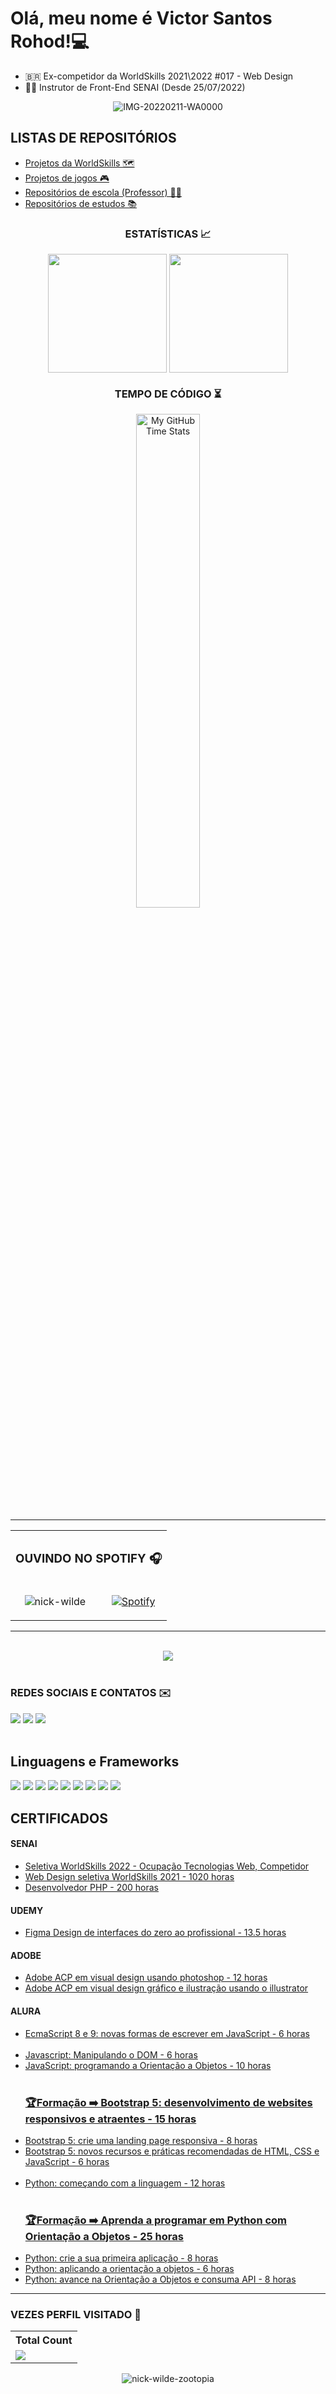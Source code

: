 ## <h1>Olá, meu nome é Victor Santos Rohod!💻</h1>
<ul>
  <li>🇧🇷 Ex-competidor da WorldSkills 2021\2022 #017 - Web Design </li>
  <li>👨‍🏫 Instrutor de Front-End SENAI (Desde 25/07/2022)</li>
</ul>

<div align="center">
  
![IMG-20220211-WA0000](https://github.com/VSRohod/VSRohod/assets/89645335/8c98e1f3-f42e-4891-ba09-af8bca6225c3)
</div>

<h2>LISTAS DE REPOSITÓRIOS</h2>
<ul>
  <a href="https://github.com/stars/VSRohod/lists/ws2021-2022"><li>Projetos da WorldSkills 🗺️</li></a>
  <a href="https://github.com/stars/VSRohod/lists/games"><li>Projetos de jogos 🎮</li></a>
  <a href="https://github.com/stars/VSRohod/lists/escola"><li>Repositórios de escola (Professor) 👨‍🏫</li></a>
  <a href="https://github.com/stars/VSRohod/lists/estudos-cursos"><li>Repositórios de estudos 📚</li></a>
</ul>

<div align="center">
  <h3>ESTATÍSTICAS 📈</h3>
    <img align="center" height="190em" src="https://github-readme-stats.vercel.app/api?username=VSRohod&show_icons=true&theme=react&include_all_commits=true&count_private=false"/> 
    <img align="center" height="190em" src="https://github-readme-stats.vercel.app/api/top-langs/?username=VSRohod&layout=compact&langs_count=7&theme=react"/>
  
  <h3>TEMPO DE CÓDIGO ⏳</h3>
   <img align="center" width="45%" src="https://github-readme-stats.vercel.app/api/wakatime?username=DarkamiGem&theme=synthwave&size_weight=0.5&count_weight=0.5&title_color=36F9F6" alt="My GitHub Time Stats" />

   <hr>
  <table>
  <tr>
    <th colspan="2"><h3>OUVINDO NO SPOTIFY 🎧</h3></th>
  </tr>
  <tr>
  <td align="center">
  
  ![nick-wilde](https://github.com/VSRohod/VSRohod/assets/89645335/e0e57bcd-1336-49c6-9299-1208901b0fa4)

  </td>
  <td align="center">
    
   [![Spotify](https://novatorem-hkla5dyln-vsrohod.vercel.app/api/spotify)](https://open.spotify.com/user/4ozitey4caffdh75u4smw7t4y)
  </td>
   </tr>
   </table>
   <hr>
</div>

<br>
<div align="center">
<img src="https://media.tenor.com/gTg8ZSZMR6YAAAAC/scaler-create-impact.gif">
</div>

<br>
<div>
  <h3>REDES SOCIAIS E CONTATOS ✉️</h3>
  <a href="https://www.instagram.com/victor_rohod/" target="_blank"><img src="https://img.shields.io/badge/Instagram-E4405F?style=for-the-badge&logo=instagram&logoColor=white"/></a>
  <a href="https://www.linkedin.com/in/victor-santos-rohod/" target="_blank"><img src="https://img.shields.io/badge/LinkedIn-0077B5?style=for-the-badge&logo=linkedin&logoColor=white"/></a>
  <a href="mailto:victorsantosrohod@gmail.com" target="_blank"><img src="https://img.shields.io/badge/Gmail-D14836?style=for-the-badge&logo=gmail&logoColor=white"/></a>
</div>
  <br>
<div>
  <h2>Linguagens e Frameworks</h2>
  <img src=https://progress-bar.dev/90?title=HTML />
  <img src=https://progress-bar.dev/90?title=CSS />
  <img src=https://progress-bar.dev/70?title=JAVASCRIPT />
  <img src=https://progress-bar.dev/80?title=BOOTSTRAP  />
  <img src=https://progress-bar.dev/20?title=REACT  />
  <img src=https://progress-bar.dev/40?title=ANGULAR  />
  <img src=https://progress-bar.dev/40?title=LARAVEL  />
  <img src=https://progress-bar.dev/70?title=PHP  />
  <img src=https://progress-bar.dev/50?title=SQL  />
</div>

<div>
  <h2>CERTIFICADOS</h2>
  <h4>SENAI</h4>
  <ul>
    <a href="https://github.com/VSRohod/certificados/blob/main/SENAI/Tecnologia%20WEB.jpeg"><li>Seletiva WorldSkills 2022 - Ocupação Tecnologias Web, Competidor</li></a>
    <a href="https://github.com/VSRohod/certificados/blob/main/SENAI/Web%20Design%20frente.jpeg"><li>Web Design seletiva WorldSkills 2021 - 1020 horas</li></a>
    <a href="https://github.com/VSRohod/certificados/blob/main/SENAI/Desenvolvedor%20PHP%20%20frente.jpeg"><li>Desenvolvedor PHP - 200 horas</li></a>
  </ul>
  <h4>UDEMY</h4>
  <ul>
    <a href="https://github.com/VSRohod/certificados/blob/main/Udemy/figma%20design%20de%20interfaces%20do%20zero%20ao%20profissional.pdf"><li>Figma Design de interfaces do zero ao profissional - 13.5 horas</li></a>
  </ul>
  <h4>ADOBE</h4>
  <ul>
    <a href="https://github.com/VSRohod/certificados/blob/main/Adobe/adobe-aca-en-diseno-visual-usando-photoshop.pdf"><li>Adobe ACP em visual design usando photoshop - 12 horas</li></a>
    <a href="https://github.com/VSRohod/certificados/blob/main/Adobe/adobe-aca-en-diseno-grafico-e-ilustracion-usando-illustrator.pdf"><li>Adobe ACP em visual design gráfico e ilustração usando o illustrator</li></a>
  </ul>
  <h4>ALURA</h4>
  <ul>
    <a href="https://github.com/VSRohod/certificados/blob/main/Alura/Javascript/Victor%20Santos%20Rohod%20-%20Curso%20EcmaScript%208%20e%209_%20novas%20formas%20de%20escrever%20em%20JavaScript%20-%20Alura.pdf"><li>EcmaScript 8 e 9: novas formas de escrever em JavaScript - 6 horas</li></a>
    <br>
    <a href="https://github.com/VSRohod/certificados/blob/main/Alura/Victor%20Santos%20Rohod%20-%20Curso%20JavaScript_%20manipulando%20o%20DOM%20-%20Alura.pdf"><li>Javascript: Manipulando o DOM - 6 horas</li></a>
    <a href="https://github.com/VSRohod/certificados/blob/main/Alura/Victor%20Santos%20Rohod%20-%20Curso%20JavaScript%20programando%20a%20Orienta%C3%A7%C3%A3o%20a%20Objetos%20-%20Alura.pdf"><li>JavaScript: programando a Orientação a Objetos - 10 horas</li></a>
    <br>
    <h3><a href="https://github.com/VSRohod/certificados/blob/main/Alura/Bootstrap5/Victor%20Santos%20Rohod%20-%20Forma%C3%A7%C3%A3o%20Bootstrap%205_%20desenvolvimento%20de%20websites%20responsivos%20e%20atraentes%20-%20Alura.pdf">🏆Formação ➡️ Bootstrap 5: desenvolvimento de websites responsivos e atraentes - 15 horas</a></h3> 
    <a href="https://github.com/VSRohod/certificados/blob/main/Alura/Bootstrap5/Victor%20Santos%20Rohod%20-%20Curso%20Bootstrap5_%20crie%20uma%20landing%20page%20responsiva%20-%20Alura.pdf"><li>Bootstrap 5: crie uma landing page responsiva - 8 horas</li></a>
    <a href="https://github.com/VSRohod/certificados/blob/main/Alura/Bootstrap5/Victor%20Santos%20Rohod%20-%20Curso%20Bootstrap%205_%20novos%20recursos%20e%20pr%C3%A1ticas%20recomendadas%20de%20HTML%2C%20CSS%20e%20JavaScript%20-%20Alura.pdf"><li>Bootstrap 5: novos recursos e práticas recomendadas de HTML, CSS e JavaScript - 6 horas</li></a>
    <br>
    <a href="https://github.com/VSRohod/certificados/blob/main/Alura/Python/Victor%20Santos%20Rohod%20-%20Curso%20Python_%20começando%20com%20a%20linguagem%20-%20Alura.pdf"><li>Python: começando com a linguagem - 12 horas</li></a>
    <br>
    <h3><a href="https://github.com/VSRohod/certificados/blob/main/Alura/Python/Victor%20Santos%20Rohod%20-%20Formação%20Aprenda%20a%20programar%20em%20Python%20com%20Orientação%20a%20Objetos%20-%20Alura.pdf">🏆Formação ➡️ Aprenda a programar em Python com Orientação a Objetos - 25 horas</a></h3> 
    <a href="https://github.com/VSRohod/certificados/blob/main/Alura/Python/Victor%20Santos%20Rohod%20-%20Curso%20Python_%20crie%20a%20sua%20primeira%20aplicação%20-%20Alura.pdf"><li>Python: crie a sua primeira aplicação - 8 horas</li></a>
    <a href="https://github.com/VSRohod/certificados/blob/main/Alura/Python/Victor%20Santos%20Rohod%20-%20Curso%20Python_%20aplicando%20a%20Orientação%20a%20Objetos%20-%20Alura.pdf"><li>Python: aplicando a orientação a objetos - 6 horas</li></a>
    <a href="https://github.com/VSRohod/certificados/blob/main/Alura/Python/Victor%20Santos%20Rohod%20-%20Curso%20Python_%20avance%20na%20Orientação%20a%20Objetos%20e%20consuma%20API%20-%20Alura.pdf"><li>Python: avance na Orientação a Objetos e consuma API - 8 horas</li></a>


    

    
  </div>

 <hr>   
<h3>VEZES PERFIL VISITADO 👀</h3>
 <table>
    <tr>
      <!-- <th>Profile Views</th> -->
      <th>Total Count</th>
    </tr>
    <tr>
      <!-- Profile Views -->
      <td>
         <a href="https://github.com/thinkright20"> <img src="https://komarev.com/ghpvc/?username=VSRohod&style=for-the-badge&color=brightgreen"> </a>
      </td>
    </tr>
  </table>
  </ul>

  <div align="center">
    
  ![nick-wilde-zootopia](https://github.com/VSRohod/VSRohod/assets/89645335/192253d0-1cb6-489f-bb14-3fad466c9abe)
  </div>


